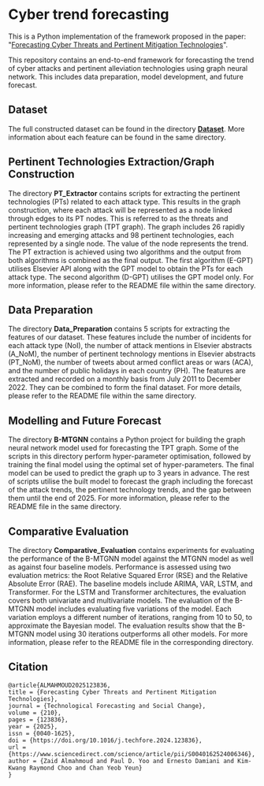 # Cyber trend forecasting

This is a Python implementation of the framework proposed in the paper: "[Forecasting Cyber Threats and Pertinent Mitigation Technologies](https://authors.elsevier.com/sd/article/S0040-1625(24)00634-6)".

This repository contains an end-to-end framework for forecasting the trend of cyber attacks and pertinent alleviation technologies using graph neural network. This includes data preparation, model development, and future forecast.

## Dataset
The full constructed dataset can be found in the directory [**Dataset**](https://github.com/zaidalmahmoud/Cyber-trend-forecasting/tree/main/Dataset). More information about each feature can be found in the same directory.

## Pertinent Technologies Extraction/Graph Construction
The directory **PT_Extractor** contains scripts for extracting the pertinent technologies (PTs) related to each attack type. This results in the graph construction, where each attack will be represented as a node linked through edges to its PT nodes. This is referred to as the threats and pertinent technologies graph (TPT graph). The graph includes 26 rapidly increasing and emerging attacks and 98 pertinent technologies, each represented by a single node. The value of the node represents the trend. The PT extraction is achieved using two algorithms and the output from both algorithms is combined as the final output. The first algorithm (E-GPT) utilises Elsevier API along with the GPT model to obtain the PTs for each attack type. The second algorithm (D-GPT) utilises the GPT model only. For more information, please refer to the README file within the same directory.
 
## Data Preparation
The directory **Data_Preparation** contains 5 scripts for extracting the features of our dataset. These features include the number of incidents for each attack type (NoI), the number of attack mentions in Elsevier abstracts (A_NoM), the number of pertinent technology mentions in Elsevier abstracts (PT_NoM), the number of tweets about armed conflict areas or wars (ACA), and the number of public holidays in each country (PH). The features are extracted and recorded on a monthly basis from July 2011 to December 2022. They can be combined to form the final dataset. For more details, please refer to the README file within the same directory.

## Modelling and Future Forecast
The directory **B-MTGNN** contains a Python project for building the graph neural network model used for forecasting the TPT graph. Some of the scripts in this directory perform hyper-parameter optimisation, followed by training the final model using the optimal set of hyper-parameters. The final model can be used to predict the graph up to 3 years in advance. The rest of scripts utilise the built model to forecast the graph including the forecast of the attack trends, the pertinent technology trends, and the gap between them until the end of 2025. For more information, please refer to the README file in the same directory.

## Comparative Evaluation
The directory **Comparative_Evaluation** contains experiments for evaluating the performance of the B-MTGNN model against the MTGNN model as well as against four baseline models. Performance is assessed using two evaluation metrics: the Root Relative Squared Error (RSE) and the Relative Absolute Error (RAE). The baseline models include ARIMA, VAR, LSTM, and Transformer. For the LSTM and Transformer architectures, the evaluation covers both univariate and multivariate models. The evaluation of the B-MTGNN model includes evaluating five variations of the model. Each variation employs a different number of iterations, ranging from 10 to 50, to approximate the Bayesian model. The evaluation results show that the B-MTGNN model using 30 iterations outperforms all other models. For more information, please refer to the README file in the corresponding directory.

## Citation
```
@article{ALMAHMOUD2025123836,
title = {Forecasting Cyber Threats and Pertinent Mitigation Technologies},
journal = {Technological Forecasting and Social Change},
volume = {210},
pages = {123836},
year = {2025},
issn = {0040-1625},
doi = {https://doi.org/10.1016/j.techfore.2024.123836},
url = {https://www.sciencedirect.com/science/article/pii/S0040162524006346},
author = {Zaid Almahmoud and Paul D. Yoo and Ernesto Damiani and Kim-Kwang Raymond Choo and Chan Yeob Yeun}
}
```
